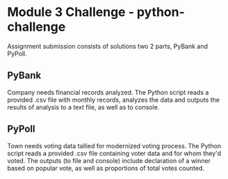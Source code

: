 # Module 3 Challenge - python-challenge

Assignment submission consists of solutions two 2 parts, PyBank and PyPoll.

## PyBank

Company needs financial records analyzed. The Python script reads a provided .csv file with monthly records, analyzes the data and outputs the results of analysis to a text file, as well as to console.

## PyPoll

Town needs voting data tallied for modernized voting process. The Python script reads a provided .csv file containing voter data and for whom they'd voted. The outputs (to file and console) include declaration of a winner based on popular vote, as well as proportions of total votes counted.
